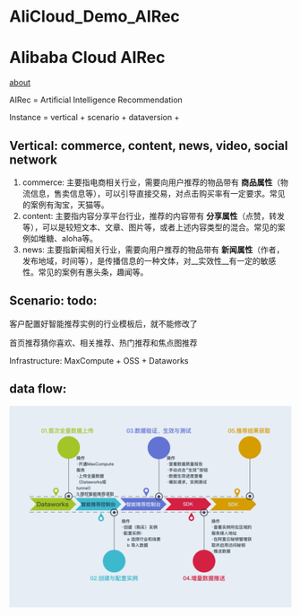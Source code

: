 # AliCloud_Demo_AIRec

# Alibaba Cloud AIRec
[about](https://help.aliyun.com/document_detail/98231.html)

AIRec = Artificial Intelligence Recommendation

Instance = vertical + scenario + dataversion + 

## Vertical: commerce, content, news, video, social network
1. commerce: 主要指电商相关行业，需要向用户推荐的物品带有 __商品属性__（物流信息，售卖信息等），可以引导直接交易，对点击购买率有一定要求。常见的案例有淘宝，天猫等。
2. content: 主要指内容分享平台行业，推荐的内容带有 __分享属性__（点赞，转发等），可以是较短文本、文章、图片等，或者上述内容类型的混合。常见的案例如堆糖、aloha等。
3. news: 主要指新闻相关行业，需要向用户推荐的物品带有 __新闻属性__（作者，发布地域，时间等），是传播信息的一种文体，对__实效性__有一定的敏感性。常见的案例有惠头条，趣闻等。

## Scenario: todo:

客户配置好智能推荐实例的行业模板后，就不能修改了

首页推荐猜你喜欢、相关推荐、热门推荐和焦点图推荐

Infrastructure: MaxCompute + OSS + Dataworks

## data flow:
![alt](/images/airec_workflow.png)

